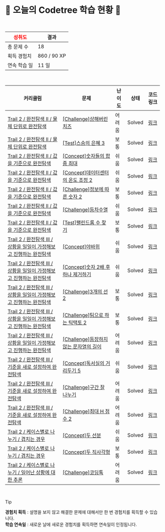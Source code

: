 # 🌲 오늘의 Codetree 학습 현황 🌲

<br />

| <span style="color:red;display:block;text-align:center;"> **성취도**</span> | 결과 |
|---|---|
| 총 문제 수 | 18 |
| 획득 경험치 | 860 / 90 XP |
| 연속 학습 일 | 11 일 |

<br />

|커리큘럼|문제|난이도|상태|코드 링크|
|---|---|---|---|---|
|[Trail 2 / 완전탐색 II / 물체 단위로 완전탐색](https://www.codetree.ai/trail-info/novice-mid/)|[[Challenge]상해버린 치즈](https://www.codetree.ai/trails/complete/curated-cards/challenge-rotten-cheese/)|어려움|Solved|[링크](https://github.com/alphagyuu/Codetree_study/blob/main/250407/%EC%83%81%ED%95%B4%EB%B2%84%EB%A6%B0%20%EC%B9%98%EC%A6%88/rotten-cheese.py)|
|[Trail 2 / 완전탐색 II / 물체 단위로 완전탐색](https://www.codetree.ai/trail-info/novice-mid/)|[[Test]스승의 은혜 3](https://www.codetree.ai/trails/complete/curated-cards/test-the-grace-form-teacher-3/)|보통|Solved|[링크](https://github.com/alphagyuu/Codetree_study/blob/main/250407/%EC%8A%A4%EC%8A%B9%EC%9D%98%20%EC%9D%80%ED%98%9C%203/the-grace-form-teacher-3.py)|
|[Trail 2 / 완전탐색 II / 값을 기준으로 완전탐색](https://www.codetree.ai/trail-info/novice-mid/)|[[Concept]숫자들의 합 중 최대](https://www.codetree.ai/trails/complete/curated-cards/intro-maximum-of-sum-of-numbers/)|쉬움|Solved|[링크](https://github.com/alphagyuu/Codetree_study/blob/main/250407/%EC%88%AB%EC%9E%90%EB%93%A4%EC%9D%98%20%ED%95%A9%20%EC%A4%91%20%EC%B5%9C%EB%8C%80/maximum-of-sum-of-numbers.py)|
|[Trail 2 / 완전탐색 II / 값을 기준으로 완전탐색](https://www.codetree.ai/trail-info/novice-mid/)|[[Concept]데이터센터의 온도 조정 2](https://www.codetree.ai/trails/complete/curated-cards/intro-adjusting-the-temperature-of-the-data-center-2/)|쉬움|Solved|[링크](https://github.com/alphagyuu/Codetree_study/blob/main/250407/%EB%8D%B0%EC%9D%B4%ED%84%B0%EC%84%BC%ED%84%B0%EC%9D%98%20%EC%98%A8%EB%8F%84%20%EC%A1%B0%EC%A0%95%202/adjusting-the-temperature-of-the-data-center-2.py)|
|[Trail 2 / 완전탐색 II / 값을 기준으로 완전탐색](https://www.codetree.ai/trail-info/novice-mid/)|[[Challenge]정보에 따른 숫자 2](https://www.codetree.ai/trails/complete/curated-cards/challenge-number-based-on-information-2/)|보통|Solved|[링크](https://github.com/alphagyuu/Codetree_study/blob/main/250407/%EC%A0%95%EB%B3%B4%EC%97%90%20%EB%94%B0%EB%A5%B8%20%EC%88%98%202/number-based-on-information-2.py)|
|[Trail 2 / 완전탐색 II / 값을 기준으로 완전탐색](https://www.codetree.ai/trail-info/novice-mid/)|[[Challenge]등차수열](https://www.codetree.ai/trails/complete/curated-cards/challenge-arithmetic-sequence/)|쉬움|Solved|[링크](https://github.com/alphagyuu/Codetree_study/blob/main/250407/%EB%93%B1%EC%B0%A8%EC%88%98%EC%97%B4/arithmetic-sequence.py)|
|[Trail 2 / 완전탐색 II / 값을 기준으로 완전탐색](https://www.codetree.ai/trail-info/novice-mid/)|[[Test]팰린드롬 수 찾기](https://www.codetree.ai/trails/complete/curated-cards/test-find-the-number-of-palindrome/)|보통|Solved|[링크](https://github.com/alphagyuu/Codetree_study/blob/main/250407/%ED%8C%B0%EB%A6%B0%EB%93%9C%EB%A1%AC%20%EC%88%98%20%EC%B0%BE%EA%B8%B0/find-the-number-of-palindrome.py)|
|[Trail 2 / 완전탐색 III / 상황을 일일이 가정해보고 진행하는 완전탐색](https://www.codetree.ai/trail-info/novice-mid/)|[[Concept]야바위](https://www.codetree.ai/trails/complete/curated-cards/intro-ya-rock/)|쉬움|Solved|[링크](https://github.com/alphagyuu/Codetree_study/blob/main/250407/%EC%95%BC%EB%B0%94%EC%9C%84/ya-rock.py)|
|[Trail 2 / 완전탐색 III / 상황을 일일이 가정해보고 진행하는 완전탐색](https://www.codetree.ai/trail-info/novice-mid/)|[[Concept]숫자 2배 후 하나 제거하기](https://www.codetree.ai/trails/complete/curated-cards/intro-multiply-two-and-remove-one-number/)|쉬움|Solved|[링크](https://github.com/alphagyuu/Codetree_study/blob/main/250407/%EC%88%AB%EC%9E%90%202%EB%B0%B0%20%ED%9B%84%20%ED%95%98%EB%82%98%20%EC%A0%9C%EA%B1%B0%ED%95%98%EA%B8%B0/multiply-two-and-remove-one-number.py)|
|[Trail 2 / 완전탐색 III / 상황을 일일이 가정해보고 진행하는 완전탐색](https://www.codetree.ai/trail-info/novice-mid/)|[[Challenge]3개의 선 2](https://www.codetree.ai/trails/complete/curated-cards/challenge-three-lines-2/)|보통|Solved|[링크](https://github.com/alphagyuu/Codetree_study/blob/main/250407/3%EA%B0%9C%EC%9D%98%20%EC%84%A0%202/three-lines-2.py)|
|[Trail 2 / 완전탐색 III / 상황을 일일이 가정해보고 진행하는 완전탐색](https://www.codetree.ai/trail-info/novice-mid/)|[[Challenge]팀으로 하는 틱택토 2](https://www.codetree.ai/trails/complete/curated-cards/challenge-tic-tac-to-as-a-team-2/)|보통|Solved|[링크](https://github.com/alphagyuu/Codetree_study/blob/main/250407/%ED%8C%80%EC%9C%BC%EB%A1%9C%20%ED%95%98%EB%8A%94%20%ED%8B%B1%ED%83%9D%ED%86%A0%202/tic-tac-to-as-a-team-2.py)|
|[Trail 2 / 완전탐색 III / 상황을 일일이 가정해보고 진행하는 완전탐색](https://www.codetree.ai/trail-info/novice-mid/)|[[Challenge]등장하지 않는 문자열의 길이](https://www.codetree.ai/trails/complete/curated-cards/challenge-length-of-string-that-does-not-appear/)|어려움|Solved|[링크](https://github.com/alphagyuu/Codetree_study/blob/main/250407/%EB%93%B1%EC%9E%A5%ED%95%98%EC%A7%80%20%EC%95%8A%EB%8A%94%20%EB%AC%B8%EC%9E%90%EC%97%B4%EC%9D%98%20%EA%B8%B8%EC%9D%B4/length-of-string-that-does-not-appear.py)|
|[Trail 2 / 완전탐색 III / 기준을 새로 설정하여 완전탐색](https://www.codetree.ai/trail-info/novice-mid/)|[[Concept]독서실의 거리두기 5](https://www.codetree.ai/trails/complete/curated-cards/intro-study-cafe-keeping-distance-5/)|쉬움|Solved|[링크](https://github.com/alphagyuu/Codetree_study/blob/main/250407/%EB%8F%85%EC%84%9C%EC%8B%A4%EC%9D%98%20%EA%B1%B0%EB%A6%AC%EB%91%90%EA%B8%B0%205/study-cafe-keeping-distance-5.py)|
|[Trail 2 / 완전탐색 III / 기준을 새로 설정하여 완전탐색](https://www.codetree.ai/trail-info/novice-mid/)|[[Challenge]구간 잘 나누기](https://www.codetree.ai/trails/complete/curated-cards/challenge-divide-sections-well/)|어려움|Solved|[링크](https://github.com/alphagyuu/Codetree_study/blob/main/250407/%EA%B5%AC%EA%B0%84%20%EC%9E%98%20%EB%82%98%EB%88%84%EA%B8%B0/divide-sections-well.py)|
|[Trail 2 / 완전탐색 III / 기준을 새로 설정하여 완전탐색](https://www.codetree.ai/trail-info/novice-mid/)|[[Challenge]최대 H 점수 2](https://www.codetree.ai/trails/complete/curated-cards/challenge-maximum-h-score-2/)|어려움|Solved|[링크](https://github.com/alphagyuu/Codetree_study/blob/main/250407/%EC%B5%9C%EB%8C%80%20H%20%EC%A0%90%EC%88%98%202/maximum-h-score-2.py)|
|[Trail 2 / 케이스별로 나누기 / 겹치는 경우](https://www.codetree.ai/trail-info/novice-mid/)|[[Concept]두 선분](https://www.codetree.ai/trails/complete/curated-cards/intro-two-lines/)|쉬움|Solved|[링크](https://github.com/alphagyuu/Codetree_study/blob/main/250407/%EB%91%90%20%EC%84%A0%EB%B6%84/two-lines.py)|
|[Trail 2 / 케이스별로 나누기 / 겹치는 경우](https://www.codetree.ai/trail-info/novice-mid/)|[[Concept]두 직사각형](https://www.codetree.ai/trails/complete/curated-cards/intro-two-rectangles/)|보통|Solved|[링크](https://github.com/alphagyuu/Codetree_study/blob/main/250407/%EB%91%90%20%EC%A7%81%EC%82%AC%EA%B0%81%ED%98%95/two-rectangles.py)|
|[Trail 2 / 케이스별로 나누기 / 일어난 상황에 대한 추론](https://www.codetree.ai/trail-info/novice-mid/)|[[Challenge]코딩톡](https://www.codetree.ai/trails/complete/curated-cards/challenge-coding-talk/)|어려움|Solved|[링크](https://github.com/alphagyuu/Codetree_study/blob/main/250407/%EC%BD%94%EB%94%A9%ED%86%A1/coding-talk.py)|


<br />

> [!TIP]
> **경험치 획득** : 설명을 보지 않고 해결한 문제에 대해서만 한 번 경험치를 획득할 수 있습니다.  
> **학습 연속일** : 새로운 날에 새로운 경험치를 획득하면 연속일이 인정됩니다.

